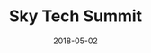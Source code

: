 ---
layout: post
title:  Sky Tech Summit
description: On 11 Sep 2018, Mariana was invited to give a presentation at the ‘Listen Up! Developments in Next Generation Audio’ Sky Tech Summit in London. 
date:   2018-05-02
image:  '/images/2018-09-11-tech-summit.jpg'
tags:   [event]
nolink: true
---